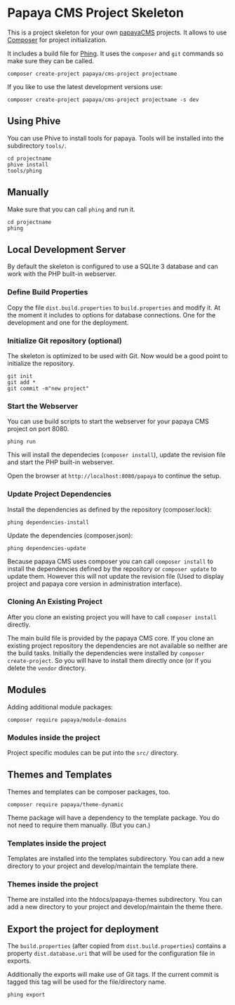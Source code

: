 # Papaya CMS Project Skeleton

This is a project skeleton for your own [papayaCMS](http://www.papaya-cms.com) projects. It allows to use
[Composer](http://getcomposer.org) for project initialization.

It includes a build file for [Phing](http://www.phing.info). It uses
the `composer` and `git` commands so make sure they can be called.

```
composer create-project papaya/cms-project projectname
```

If you like to use the latest development versions use:

```
composer create-project papaya/cms-project projectname -s dev
```

## Using Phive

You can use Phive to install tools for papaya. Tools will be installed into the subdirectory `tools/`.

```
cd projectname
phive install
tools/phing
```

## Manually

Make sure that you can call `phing` and run it.

```
cd projectname
phing
```

## Local Development Server

By default the skeleton is configured to use a SQLite 3 database and
can work with the PHP built-in webserver. 

### Define Build Properties

Copy the file `dist.build.properties` to `build.properties` and modify it. At the
moment it includes to options for database connections. One for the development
and one for the deployment.

### Initialize Git repository (optional)

The skeleton is optimized to be used with Git. Now would be a good point
to initialize the repository.

```
git init
git add *
git commit -m"new project" 
```

### Start the Webserver

You can use build scripts to start the webserver
for your papaya CMS project on port 8080.

```
phing run
```

This will install the dependecies (`composer install`), update the revision file and start the PHP built-in webserver.

Open the browser at `http://localhost:8080/papaya` to continue the setup.

### Update Project Dependencies

Install the dependencies as defined by the repository (composer.lock):

```
phing dependencies-install
```

Update the dependencies (composer.json):

```
phing dependencies-update
```

Because papaya CMS uses composer you can call `composer install` to install the dependencies
defined by the repository or `composer update` to update them. However this will not update 
the revision file (Used to display project and papaya core version in administration interface).

### Cloning An Existing Project

After you clone an existing project you will have to call `composer install` directly.

The main build file is provided by the papaya CMS core. If you clone an existing project repository
the dependencies are not available so neither are the build tasks. Initially the dependencies were
installed by `composer create-project`. So you will have to install them directly once (or if you delete 
the `vendor` directory.

## Modules

Adding additional module packages:

```
composer require papaya/module-domains
```

### Modules inside the project

Project specific modules can be put into the `src/` directory. 

## Themes and Templates

Themes and templates can be composer packages, too.

```
composer require papaya/theme-dynamic
```

Theme package will have a dependency to the template package. You do not need
to require them manually. (But you can.)

### Templates inside the project

Templates are installed into the templates subdirectory. You can add a new
directory to your project and develop/maintain the template there.

### Themes inside the project

Theme are installed into the htdocs/papaya-themes subdirectory. You can add a new
directory to your project and develop/maintain the theme there.

## Export the project for deployment

The `build.properties` (after copied from `dist.build.properties`) contains a 
property `dist.database.uri` that will be used for the configuration file in exports. 

Additionally the exports will make use of Git tags. If the current commit is tagged this
tag will be used for the file/directory name.

```
phing export
```
